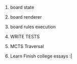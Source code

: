 1. board state
2. board renderer
3. board rules execution
4. WRITE TESTS

5. MCTS Traversal
6. Learn Finish college essays :|

